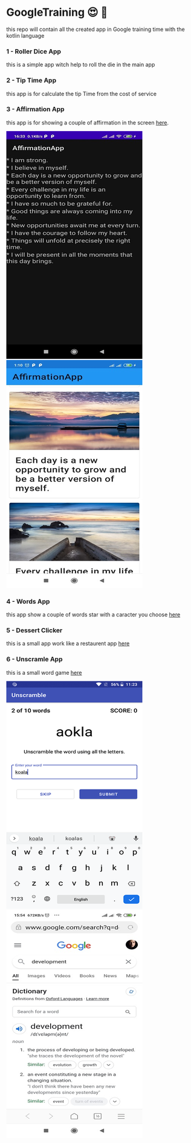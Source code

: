 # GoogleTraining 😍 📱
this repo will contain all the created app in Google training time with the kotlin language 

### 1 - Roller Dice App
this is a simple app witch help to roll the die in the main app 

### 2 - Tip Time App
this app is for calculate the tip Time from the cost of service


### 3 - Affirmation App
this app is for showing a couple of affirmation in the screen 
[here](https://github.com/LenouarMiloud/GoogleTraining/tree/main/3-%20AffirmationApp).

![Affirmation App](https://github.com/LenouarMiloud/GoogleTraining/blob/main/Screenshots/AffirmationApp.jpg) 
![](https://github.com/LenouarMiloud/GoogleTraining/blob/main/Screenshots/AffirmationApp%202.jpg)

### 4 - Words App
this app show a couple of words star with a caracter you choose 
[here](https://github.com/LenouarMiloud/GoogleTraining/tree/main/4-%20android-basics-kotlin-words-app)

### 5 - Dessert Clicker
this is a small app work like a restaurent app
[here](https://github.com/LenouarMiloud/GoogleTraining/tree/main/5-%20android-basics-kotlin-dessert-clicker-app-starter)

### 6 - Unscramle App
this is a small word game 
[here](https://github.com/LenouarMiloud/GoogleTraining/tree/main/6-%20android-basics-kotlin-unscramble-app-main)

![](https://github.com/LenouarMiloud/GoogleTraining/blob/main/Screenshots/UnscrambleApp.png)
![](https://github.com/LenouarMiloud/GoogleTraining/blob/main/Screenshots/UnscrambleApp1.jpg)
